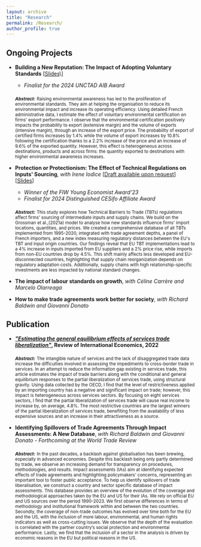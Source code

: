```yaml
---
layout: archive
title: "Research"
permalink: /Research/
author_profile: true
---
```


## Ongoing Projects 



- **Building a New Reputation: The Impact of Adopting Voluntary Standards** \[[Slides]([https://u.pcloud.link/publink/show?code=XZiBkV5ZefiQ20z1Q6Xpbbq7jLSzLjqMMlAX](https://drive.google.com/file/d/1FlYeKVt4soTcYKdJEqhrXaa4R9Q9Gtyb/view?usp=share_link))\]
  - *Finalist for the 2024 UNCTAD AIB Award*

   <sub>***Abstract:***</sub> <sub>Raising environmental awareness has led to the proliferation of environmental standards. They aim at helping the organisation to reduce its environmental impact and increase its operating efficiency. Using detailed French administrative data, I estimate the effect of voluntary environmental certification on firms' export performance. I observe that the environmental certification positively impacts the probability to export (extensive margin) and the volume of exports (intensive margin), through an increase of the export price. The probability of export of certified firms increases by 1.4% while the volume of export increases by 10.8% following the certification thanks to a 2.2% increase of the price and an increase of 9.6% of the exported quantity. However, this effect is heterogeneous across destinations, products and across firms: the quantity exported to destinations with higher environmental awareness increases.</sub>

 - **Protection or Protectionism: The Effect of Technical Regulations on Inputs' Sourcing**, *with Irene Iodice* \[[Draft available upon request](mailto:camille.reverdy@graduateinstitute.ch)\] \[[Slides](https://u.pcloud.link/publink/show?code=XZiBkV5ZefiQ20z1Q6Xpbbq7jLSzLjqMMlAX)\]  
   - *Winner of the FIW Young Economist Award'23*
   - *Finalist for 2024 Distinguished CESifo Affiliate Award*

    <sub>***Abstract:***</sub> <sub>This study explores how Technical Barriers to Trade (TBTs) regulations affect firms' sourcing of intermediate inputs and supply chains. We build on the Grossman et al.,(2021a) model to analyse how new standards influence firms' import locations, quantities, and prices. We created a comprehensive database of all TBTs implemented from 1995-2020, integrated with trade agreement depths, a panel of French importers, and a new index measuring regulatory distances between the EU's TBT and input origin countries. Our findings reveal that EU TBT implementations lead to a 4% increase in inputs imported from EU suppliers and a 2% price rise, while imports from non-EU countries drop by 4.5%. This shift mainly affects less developed and EU-disconnected countries, highlighting that supply chain reorganization depends on regulatory adaptation costs. Additionally, supply chains with high relationship-specific investments are less impacted by national standard changes.</sub>

  - **The impact of labour standards on growth**, *with Céline Carrère and Marcelo Olarreaga*

  - **How to make trade agreements work better for society**, *with Richard Baldwin and Giovanni Donato*


## Publication


- ***["Estimating the general equilibrium effects of services trade liberalization"](https://onlinelibrary.wiley.com/doi/full/10.1111/roie.12635)*, Review of International Economics, 2022**


   <sub>***Abstract:***</sub> <sub>The intangible nature of services and the lack of disaggregated trade data increase the difficulties involved in assessing the impediments to cross-border trade in services. In an attempt to reduce the information gap existing in services trade, this article estimates the impact of trade barriers along with the conditional and general equilibrium responses to the partial liberalization of services trade, using structural gravity. Using data collected by the OECD, I find that the level of restrictiveness applied by an importing country has a negative and significant impact on trade; however, this impact is heterogeneous across services sectors. By focusing on eight services sectors, I find that the partial liberalization of services trade will cause real income to increase by, on average, 4.8%. The most restrictive countries are the largest winners of the partial liberalization of services trade, benefiting from the availability of less expensive sources and an increase in their attractiveness as a source.</sub>

   
 - **Identifying Spillovers of Trade Agreements Through Impact Assessments: A New Database**, *with Richard Baldwin and Giovanni Donato* *- Forthcoming at the World Trade Review*

   <sub>***Abstract:***</sub> <sub>In the past decades, a backlash against globalisation has been brewing, especially in advanced economies. Despite this backlash being only partly determined by trade, we observe an increasing demand for transparency on procedures, methodologies, and results. Impact assessments (IAs) aim at identifying expected effects of trade agreements and highlighting policymakers' concerns, representing an important tool to foster public acceptance. To help us identify spillovers of trade liberalisation, we construct a country and sector specific database of impact assessments. This database provides an overview of the evolution of the coverage and methodological approaches taken by the EU and US for their IAs. We rely on official EU and US sources over the period 1990-2023. We first observe differences in terms of methodology and institutional framework within and between the two countries. Secondly, the coverage of non-trade outcomes has evolved over time both for the EU and the US, with the inclusion of more labour, environmental, and human rights indicators as well as cross-cutting issues. We observe that the depth of the evaluation is correlated with the partner country’s social protection and environmental performance. Lastly, we find that the inclusion of a sector in the analysis is driven by economic reasons in the EU but political reasons in the US.</sub>
   









   




